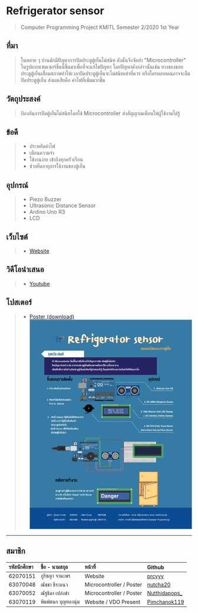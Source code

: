 # Refrigerator sensor
> Computer Programming Project KMITL Semester 2/2020 1st Year
## ที่มา
> ในหลาย ๆ บ้านมักมีปัญหาการปิดประตูตู้เย็นไม่สนิท ดังนั้นจึงจัดทำ "Microcontroller" ในรูปแบบเซนเซอร์ชิ้นนี้ขึ้นมาเพื่อที่จะแก้ไขปัญหา โดยปัญหาดังกล่าวนั้นเช่น ยางของขอบประตูตู้เย็นเสื่อมสภาพทำให้เวลาปิดประตูตู้เย็นจะไม่สนิทเท่าที่ควร หรือใครหลายคนอาจจะลืมปิดประตูตู้เย็น ส่งผลเสียคือ ค่าไฟที่เพิ่มมากขึ้น
## วัตถุประสงค์
> ป้องกันการปิดตู้เย็นไม่สนิทโดยใช้ Microcontroller ส่งสัญญาณเตือนให้ผู้ใช้งานได้รู้
## ข้อดี
> * ประหยัดค่าไฟ
> * เตือนความจำ
> * ใช้งานง่าย เข้าถึงทุกครัวเรือน
> * ช่วยยืดอายุการใช้งานของตู้เย็น
## อุปกรณ์
> * Piezo Buzzer
> * Ultrasonic Distance Sensor
> * Ardino Uno R3
> * LCD
## เว็บไซต์
> * [Website](https://goofy-lalande-292e89.netlify.app/#home)
## วิดีโอนำเสนอ
> * [Youtube](https://www.youtube.com/watch?v=g0TveA3Xgcw)
## โปสเตอร์
> * [Poster (download)](https://github.com/Pimchanok119/Compro/raw/main/poster/poster.jpg)
>  ![Poster (download)](poster/poster.jpg)
---
สมาชิก
---

| รหัสนักศึกษา | ชื่อ - นามสกุล |  หน้าที่ | Github |
| :-------- | :-------- | :--------- |:--------- |
|   62070151   |   ภูริชญา จานะพร   |    Website   |   [prcyyy](https://github.com/prcyyy)   |
|   63070048   |   ณัชชา ธีระแนว   |    Microcontroller / Poster   |  [nutcha20](https://github.com/nutcha20)   |
|   63070052   |   ณัฐธิดา เปล่งขำ   |    Microcontroller / Poster   |   [Nutthidapops_](https://github.com/63070052)   |
|   63070119   |   พิมพ์ชนก บุญทองนุ่ม   |    Website / VDO Present   |  [Pimchanok119](https://github.com/Pimchanok119)   |
